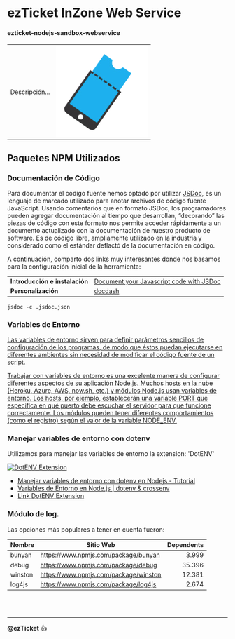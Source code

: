 # ezTicket InZone Web Service

#### ezticket-nodejs-sandbox-webservice

<table border="0" width="90%" ID="table">
    <tr width="30%">
        <td>Descripción...</td>
        <td> <img align="right" height="100%" src="https://raw.githubusercontent.com/ezticket/ezticket-nodejs-sandbox-webservice/2b3c595a674b84b22754aafc0636dc8611e8e58e/assets/ezyicket-logo-t-bg.png"> </td>
    </tr>
</table>

## Paquetes NPM Utilizados

### Documentación de Código

Para documentar el código fuente hemos optado por utilizar
[JSDoc](https://jsdoc.app/), es un lenguaje de marcado utilizado para anotar
archivos de código fuente JavaScript. Usando comentarios que en formato JSDoc,
los programadores pueden agregar documentación al tiempo que desarrollan,
“decorando” las piezas de código con este formato nos permite acceder
rápidamente a un documento actualizado con la documentación de nuestro producto
de software. Es de código libre, ampliamente utilizado en la industria y
considerado como el estándar deflactó de la documentación en código.

A continuación, comparto dos links muy interesantes donde nos basamos para la
configuración inicial de la herramienta:

|                                |                                                                                                                           |
| ------------------------------ | ------------------------------------------------------------------------------------------------------------------------- |
| **Introducción e instalación** | [Document your Javascript code with  JSDoc](https://dev.to/paulasantamaria/document-your-javascript-code-with-jsdoc-2fbf) |
| **Personalización**            | [docdash](https://github.com/clenemt/docdash)                                                                             |

```
jsdoc -c .jsdoc.json
```

### Variables de Entorno ###

[Las variables de entorno sirven para definir parámetros sencillos de configuración de los programas, de modo que éstos puedan ejecutarse en diferentes ambientes sin necesidad de modificar el código fuente de un script.][1]

[1]: https://desarrolloweb.com/articulos/variables-entorno-nodejs.html

[Trabajar con variables de entorno es una excelente manera de configurar diferentes aspectos de su aplicación Node.js. Muchos hosts en la nube (Heroku, Azure, AWS, now.sh, etc.) y módulos Node.js usan variables de entorno. Los hosts, por ejemplo, establecerán una variable PORT que especifica en qué puerto debe escuchar el servidor para que funcione correctamente. Los módulos pueden tener diferentes comportamientos (como el registro) según el valor de la variable NODE_ENV.
][2]

[2]: https://www.twilio.com/blog/working-with-environment-variables-in-node-js-html

### Manejar variables de entorno con dotenv ##

Utilizamos para manejar las variables de entorno la extension: 'DotENV'

[![DotENV Extension](https://mikestead.gallerycdn.vsassets.io/extensions/mikestead/dotenv/1.0.1/1519894859412/Microsoft.VisualStudio.Services.Icons.Default "VSCode .env syntax highlighting")][3]

[3]: https://marketplace.visualstudio.com/items?itemName=mikestead.dotenv

+ [Manejar variables de entorno con dotenv en Nodejs - Tutorial](https://www.youtube.com/watch?v=SFNfvLb1pQQ)
+ [Variables de Entorno en Node.js | dotenv & crossenv](https://www.youtube.com/watch?v=U6st9-lNUyY)
+ [Link DotENV Extension](https://marketplace.visualstudio.com/items?itemName=mikestead.dotenv)




### Módulo de log. ###

Las opciones más populares a tener en cuenta fueron:

| Nombre  | Sitio Web                               | Dependents |
| ------- | --------------------------------------- | ---------: |
| bunyan  | <https://www.npmjs.com/package/bunyan>  |      3.999 |
| debug   | <https://www.npmjs.com/package/debug>   |     35.396 |
| winston | <https://www.npmjs.com/package/winston> |     12.381 |
| log4js  | <https://www.npmjs.com/package/log4js>  |      2.674 |

<br/><br/>

----

**@ezTicket** :+1: